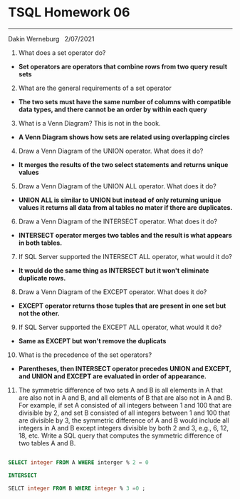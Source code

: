 # TSQL Homework 06

---
Dakin Werneburg  
2/07/2021

1. What does a set operator do?
- **Set operators are operators that combine rows from two query result sets**

2. What are the general requirements of a set operator
- **The two sets must have the same number of columns with compatible data types, and there cannot be an order by within each query**

3. What is a Venn Diagram? This is not in the book.
- **A Venn Diagram shows how sets are related using overlapping circles**

4. Draw a Venn Diagram of the UNION operator. What does it do?
- **It merges the results of the two select statements and returns unique values**

5. Draw a Venn Diagram of the UNION ALL operator. What does it do?
- **UNION ALL is similar to UNION but instead of only returning unique values it returns all data from al tables no mater if there are duplicates.**


6. Draw a Venn Diagram of the INTERSECT operator. What does it do?
- **INTERSECT operator merges two tables and the result is what appears in both tables.**


7. If SQL Server supported the INTERSECT ALL operator, what would it do?
- **It would do the same thing as INTERSECT but it won't eliminate duplicate rows.**


8. Draw a Venn Diagram of the EXCEPT operator. What does it do?
- **EXCEPT operator returns those tuples that are present in one set but not the other.**


9. If SQL Server supported the EXCEPT ALL operator, what would it do?
- **Same as EXCEPT but won't remove the duplicats**


10. What is the precedence of the set operators?
- **Parentheses, then INTERSECT operator precedes UNION and EXCEPT, and UNION and EXCEPT are evaluated in order of appearance.**


11. The symmetric difference of two sets A and B is all elements in A that are also not in A and B, and all elements of B that are also not in A and B. For example, if set A consisted of all integers between 1 and 100 that are divisible by 2, and set B consisted of all integers between 1 and 100 that are divisible by 3, the symmetric difference of A and B would include all integers in A and B except integers divisible by both 2 and 3, e.g., 6, 12, 18, etc. Write a SQL query that computes the symmetric difference of two tables A and B.

```sql

SELECT integer FROM A WHERE interger % 2 = 0

INTERSECT

SELCT integer FROM B WHERE integer % 3 =0 ;

```

